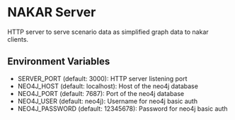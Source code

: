 # NAKAR Server

HTTP server to serve scenario data as simplified graph data to nakar clients.

## Environment Variables

- SERVER_PORT (default: 3000): HTTP server listening port
- NEO4J_HOST (default: localhost): Host of the neo4j database
- NEO4J_PORT (default: 7687): Port of the neo4j database
- NEO4J_USER (default: neo4j): Username for neo4j basic auth
- NEO4J_PASSWORD (default: 12345678): Password for neo4j basic auth
